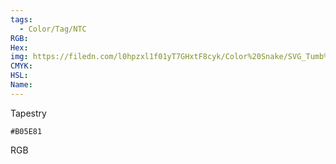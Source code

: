 ```yaml
---
tags:
  - Color/Tag/NTC
RGB:
Hex:
img: https://filedn.com/l0hpzxl1f01yT7GHxtF8cyk/Color%20Snake/SVG_Tumb%20Mass%20No%20Name/B05E81.svg
CMYK:
HSL:
Name:
---
```

Tapestry
```palette
#B05E81
```
RGB
